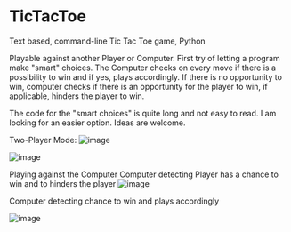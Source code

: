 # TicTacToe
Text based, command-line Tic Tac Toe game, Python

Playable against another Player or Computer.
First try of letting a program make "smart" choices.
The Computer checks on every move if there is a possibility to win and if yes, plays accordingly.
If there is no opportunity to win, computer checks if there is an opportunity for the player to win, if applicable, hinders the player to win.

The code for the "smart choices" is quite long and not easy to read. I am looking for an easier option. Ideas are welcome.

Two-Player Mode:
![image](https://github.com/lauraporsch/TicTacToe/assets/127047376/0846e1ab-1c3d-46cf-bb2d-b7f552fcd6d3)

![image](https://github.com/lauraporsch/TicTacToe/assets/127047376/cd601386-0ee9-4bc6-8d6e-545505aada2f)

Playing against the Computer
Computer detecting Player has a chance to win and to hinders the player
![image](https://github.com/lauraporsch/TicTacToe/assets/127047376/9eb2f138-edff-4dfd-9f41-e4db55a1285c)

Computer detecting chance to win and plays accordingly

![image](https://github.com/lauraporsch/TicTacToe/assets/127047376/51add170-5da0-4ed2-b594-5cca6ca7a7f2)




